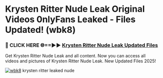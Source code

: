 # Krysten Ritter Nude Leak Original Videos 0nlyFans Leaked - Files Updated! (wbk8)

<h3>🔴 CLICK HERE 🌐==►► <a href="https://tinyurl.com/5h6xmrr3" rel="nofollow">Krysten Ritter Nude Leak Updated Files</a></h3>

Get Krysten Ritter Nude Leak and all content. Now you can access all videos and pictures of Krysten Ritter Nude Leak. New Updated Files 2025!

[![wbk8](https://i.imgur.com/KVD873Z.gif)](https://tinyurl.com/5h6xmrr3)
krysten ritter leaked nude